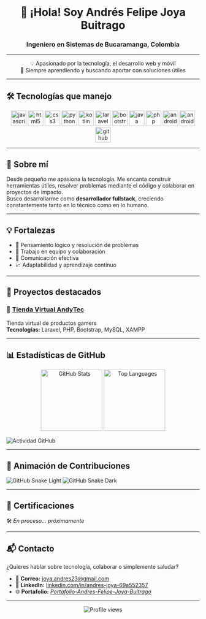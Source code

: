 <br clear="both" />

<h1 align="center">👋 ¡Hola! Soy Andrés Felipe Joya Buitrago</h1>
<h3 align="center">Ingeniero en Sistemas de Bucaramanga, Colombia</h3>

---

<p align="center">💡 Apasionado por la tecnología, el desarrollo web y móvil  
<br>🚀 Siempre aprendiendo y buscando aportar con soluciones útiles</p>

---

## 🛠 Tecnologías que manejo

<div align="center">
  <img src="https://cdn.jsdelivr.net/gh/devicons/devicon/icons/javascript/javascript-original.svg" height="40" alt="javascript" />
  <img src="https://cdn.jsdelivr.net/gh/devicons/devicon/icons/html5/html5-original.svg" height="40" alt="html5" />
  <img src="https://cdn.jsdelivr.net/gh/devicons/devicon/icons/css3/css3-original.svg" height="40" alt="css3" />
  <img src="https://cdn.jsdelivr.net/gh/devicons/devicon/icons/python/python-original.svg" height="40" alt="python" />
  <img src="https://cdn.jsdelivr.net/gh/devicons/devicon/icons/kotlin/kotlin-original.svg" height="40" alt="kotlin" />
  <img src="https://cdn.jsdelivr.net/gh/devicons/devicon/icons/laravel/laravel-plain.svg" height="40" alt="laravel" />
  <img src="https://cdn.jsdelivr.net/gh/devicons/devicon/icons/bootstrap/bootstrap-original.svg" height="40" alt="bootstrap" />
  <img src="https://cdn.jsdelivr.net/gh/devicons/devicon/icons/java/java-original.svg" height="40" alt="java" />
  <img src="https://cdn.jsdelivr.net/gh/devicons/devicon/icons/php/php-original.svg" height="40" alt="php" />
  <img src="https://cdn.jsdelivr.net/gh/devicons/devicon/icons/androidstudio/androidstudio-original.svg" height="40" alt="androidstudio" />
  <img src="https://cdn.jsdelivr.net/gh/devicons/devicon/icons/android/android-original.svg" height="40" alt="android" />
  <img src="https://cdn.jsdelivr.net/gh/devicons/devicon/icons/github/github-original.svg" height="40" alt="github" />
</div>

---

## 📌 Sobre mí

Desde pequeño me apasiona la tecnología. Me encanta construir herramientas útiles, resolver problemas mediante el código y colaborar en proyectos de impacto.  
Busco desarrollarme como **desarrollador fullstack**, creciendo constantemente tanto en lo técnico como en lo humano.

---

## 💡 Fortalezas

- 🧠 Pensamiento lógico y resolución de problemas  
- 🤝 Trabajo en equipo y colaboración  
- 📢 Comunicación efectiva  
- 📈 Adaptabilidad y aprendizaje continuo

---

## 🚀 Proyectos destacados

### 🔹 [Tienda Virtual AndyTec](https://github.com/Sandrez12/AndyTec.git)  
Tienda virtual de productos gamers  
**Tecnologías:** Laravel, PHP, Bootstrap, MySQL, XAMPP

---

## 📊 Estadísticas de GitHub

<div align="center">
  <img src="https://github-readme-stats.vercel.app/api?username=Sandrez12&hide_title=false&hide_rank=true&show_icons=true&include_all_commits=true&count_private=true&theme=tokyonight&locale=es&hide_border=false" height="160" alt="GitHub Stats" />
  <img src="https://github-readme-stats.vercel.app/api/top-langs?username=Sandrez12&locale=es&layout=compact&langs_count=10&theme=tokyonight&hide_border=false" height="160" alt="Top Languages" />
</div>

![Actividad GitHub](https://github-readme-activity-graph.vercel.app/graph?username=Sandrez12&theme=tokyo-night&hide_border=true)

---

## 🐍 Animación de Contribuciones

![GitHub Snake Light](https://raw.githubusercontent.com/Sandrez12/Sandrez12/output/github-contribution-grid-snake.svg#gh-light-mode-only)
![GitHub Snake Dark](https://raw.githubusercontent.com/Sandrez12/Sandrez12/output/github-contribution-grid-snake-dark.svg#gh-dark-mode-only)

---

## 📜 Certificaciones

🛠 *En proceso... próximamente*

---

## 📬 Contacto

¿Quieres hablar sobre tecnología, colaborar o simplemente saludar?

- 📧 **Correo:** joya.andres23@gmail.com  
- 💼 **LinkedIn:** [linkedin.com/in/andres-joya-69a552357](https://www.linkedin.com/in/andres-joya-69a552357)  
- 🌐 **Portafolio:** [*Portafolio-Andres-Felipe-Joya-Buitrago*](https://portafolio-andres-felipe-joya-buitrago.onrender.com)

---

<div align="center">
  <img src="https://komarev.com/ghpvc/?username=Sandrez12&label=Visitas%20al%20perfil&color=0e75b6&style=flat" alt="Profile views" />
</div>
